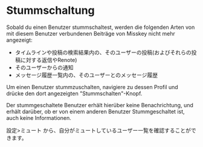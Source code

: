 # Stummschaltung

Sobald du einen Benutzer stummschaltest, werden die folgenden Arten von mit diesem Benutzer verbundenen Beiträge von Misskey nicht mehr angezeigt:

* タイムラインや投稿の検索結果内の、そのユーザーの投稿(およびそれらの投稿に対する返信やRenote)
* そのユーザーからの通知
* メッセージ履歴一覧内の、そのユーザーとのメッセージ履歴

Um einen Benutzer stummzuschalten, navigiere zu dessen Profil und drücke den dort angezeigten "Stummschalten"-Knopf.

Der stummgeschaltete Benutzer erhält hierüber keine Benachrichtung, und erhält darüber, ob er von einem anderen Benutzer Stummgeschaltet ist, auch keine Informationen.

設定>ミュート から、自分がミュートしているユーザー一覧を確認することができます。
